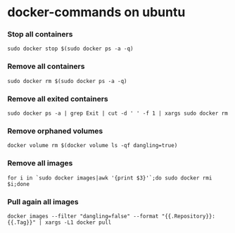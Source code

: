 docker-commands on ubuntu
===============

### Stop all containers

    sudo docker stop $(sudo docker ps -a -q)

### Remove all containers

    sudo docker rm $(sudo docker ps -a -q)

### Remove all exited containers

    sudo docker ps -a | grep Exit | cut -d ' ' -f 1 | xargs sudo docker rm

### Remove orphaned volumes
    
    docker volume rm $(docker volume ls -qf dangling=true)

### Remove all images

    for i in `sudo docker images|awk '{print $3}'`;do sudo docker rmi $i;done

### Pull again all images
    
    docker images --filter "dangling=false" --format "{{.Repository}}:{{.Tag}}" | xargs -L1 docker pull
